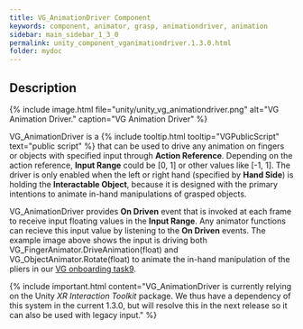 ```yaml
---
title: VG_AnimationDriver Component
keywords: component, animator, grasp, animationdriver, animation
sidebar: main_sidebar_1_3_0
permalink: unity_component_vganimationdriver.1.3.0.html
folder: mydoc
---
```


## Description

{% include image.html file="unity/unity_vg_animationdriver.png" alt="VG Animation Driver." caption="VG Animation Driver" %}

VG_AnimationDriver is a {% include tooltip.html tooltip="VGPublicScript" text="public script" %} that can be used to drive any animation on fingers or objects with specified input through **Action Reference**. Depending on the action reference, **Input Range** could be [0, 1] or other values like [-1, 1]. The driver is only enabled when the left or right hand (specified by **Hand Side**) is holding the **Interactable Object**, because it is designed with the primary intentions to animate in-hand manipulations of grasped objects. 

VG_AnimationDriver provides **On Driven** event that is invoked at each frame to receive input floating values in the **Input Range**. Any animator functions can recieve this input value by listening to the **On Driven** events. The example image above shows the input is driving both VG_FingerAnimator.DriveAnimation(float) and VG_ObjectAnimator.Rotate(float) to animate the in-hand manipulation of the pliers in our [VG onboarding task9](unity_vgonboarding_task9.1.3.0.html). 

{% include important.html content="VG_AnimationDriver is currently relying on the Unity _XR Interaction Toolkit_ package. We thus have a dependency of this system in the current 1.3.0, but will resolve this in the next release so it can also be used with legacy input." %}
 
